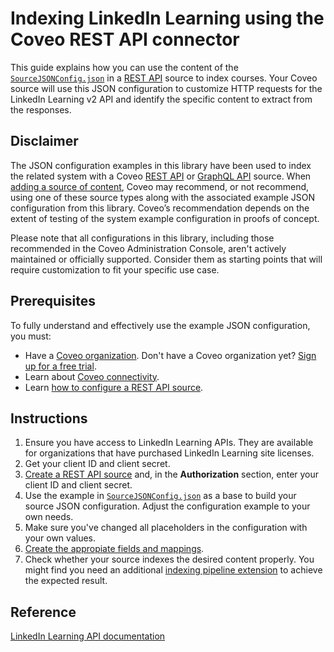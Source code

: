 # Indexing LinkedIn Learning using the Coveo REST API connector
This guide explains how you can use the content of the [`SourceJSONConfig.json`](SourceJSONConfig.json) in a [REST API](https://docs.coveo.com/en/1896/) source to index courses. Your Coveo source will use this JSON configuration to customize HTTP requests for the LinkedIn Learning v2 API and identify the specific content to extract from the responses.

## Disclaimer
The JSON configuration examples in this library have been used to index the related system with a Coveo [REST API](https://docs.coveo.com/en/1896/) or [GraphQL API](https://docs.coveo.com/en/n6gh2329/) source. When [adding a source of content](https://docs.coveo.com/en/3390/index-content/add-or-edit-a-source#add-a-source), Coveo may recommend, or not recommend, using one of these source types along with the associated example JSON configuration from this library. Coveo’s recommendation depends on the extent of testing of the system example configuration in proofs of concept.

Please note that all configurations in this library, including those recommended in the Coveo Administration Console, aren't actively maintained or officially supported. Consider them as starting points that will require customization to fit your specific use case.

## Prerequisites
To fully understand and effectively use the example JSON configuration, you must:
- Have a [Coveo organization](https://docs.coveo.com/en/185). Don't have a Coveo organization yet? [Sign up for a free trial](https://www.coveo.com/en/free-trial?utm_marketing_tactic=connectivity_library).
- Learn about [Coveo connectivity](https://docs.coveo.com/en/1702).
- Learn [how to configure a REST API source](https://docs.coveo.com/en/1896/).

## Instructions
1. Ensure you have access to LinkedIn Learning APIs. They are available for organizations that have purchased LinkedIn Learning site licenses.
2. Get your client ID and client secret.
3. [Create a REST API source](https://docs.coveo.com/en/1896/) and, in the **Authorization** section, enter your client ID and client secret.
4. Use the example in [`SourceJSONConfig.json`](https://github.com/coveooss/connectivity-library/blob/master/LinkedIn%20Learning/SourceJSONConfig.json) as a base to build your source JSON configuration. Adjust the configuration example to your own needs.
5. Make sure you've changed all placeholders in the configuration with your own values.
6. [Create the appropiate fields and mappings](https://docs.coveo.com/en/1896/#completion).
7. Check whether your source indexes the desired content properly. You might find you need an additional [indexing pipeline extension](https://docs.coveo.com/en/1645/) to achieve the expected result.

## Reference
[LinkedIn Learning API documentation](https://docs.microsoft.com/en-us/linkedin/learning/overview/)

